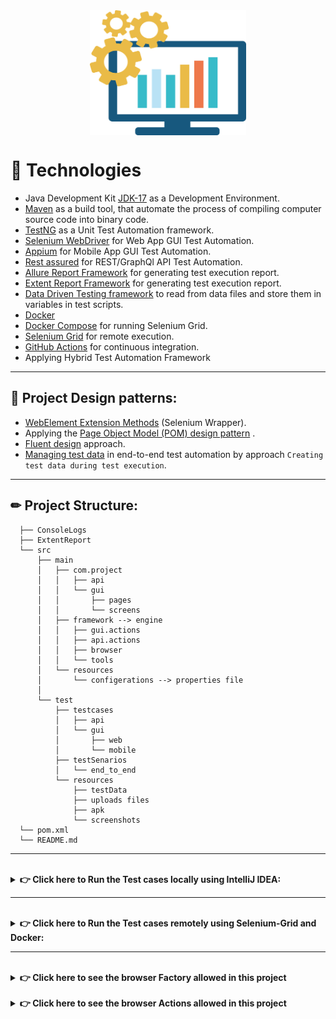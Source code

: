 <img src="src/test/resources/images/automation.png" alt="Me" width="250" height="200" style="display:block; margin-left:auto; margin-right:auto;"/>

# 🔧 Technologies

* Java Development Kit [JDK-17](https://www.oracle.com/java/technologies/downloads/#jdk17-windows) as a Development
  Environment.
* [Maven](https://maven.apache.org/) as a build tool, that automate the process of compiling computer source code into
  binary code.
* [TestNG](https://testng.org/) as a Unit Test Automation framework.
* [Selenium WebDriver](https://www.selenium.dev/documentation/en/) for Web App GUI Test Automation.
* [Appium](https://appium.io/) for Mobile App GUI Test Automation.
* [Rest assured](https://javadoc.io/doc/io.rest-assured/rest-assured/latest/index.html) for REST/GraphQl API Test
  Automation.
* [Allure Report Framework](https://docs.qameta.io/allure/) for generating test execution report.
* [Extent Report Framework](https://www.extentreports.com/docs/versions/4/java/) for generating test execution report.
* [Data Driven Testing framework](https://www.guru99.com/data-driven-testing.html) to read from data files and store
  them in variables in test scripts.
* [Docker](https://docs.docker.com/)
* [Docker Compose](https://docs.docker.com/compose/overview/) for running Selenium Grid.
* [Selenium Grid](https://www.selenium.dev/documentation/grid/) for remote execution.
* [GitHub Actions](https://docs.github.com/en/actions) for continuous integration.
* Applying Hybrid Test Automation Framework

---

## 📝 Project Design patterns:

* [WebElement Extension Methods](https://toolsqa.com/selenium-webdriver/c-sharp/webelement-extensions-method/) (Selenium
  Wrapper).
* Applying
  the [Page Object Model (POM) design pattern](https://www.browserstack.com/guide/page-object-model-in-selenium#:~:text=Page%20Object%20Model%2C%20also%20known,application%20as%20a%20class%20file.)
  .
* [Fluent design](https://java-design-patterns.com/patterns/fluentinterface/) approach.
* [Managing test data](https://www.ontestautomation.com/managing-test-data-in-end-to-end-test-automation/?fbclid=IwAR3JVpSg8jkhxVMgcPzihHDPzSWebbPxLZ7RxX22QQeJlSwQBNhNiXq-koU)
  in end-to-end test automation by approach `Creating test data during test execution`.

---

## ✏ Project Structure:

```bach
  ├── ConsoleLogs
  ├── ExtentReport
  └── src
      ├── main
      │   ├── com.project 
      │   │   ├── api
      │   │   └── gui
      │   │       ├── pages
      │   │       └── screens  
      │   ├── framework --> engine
      │   │   ├── gui.actions
      │   │   ├── api.actions
      │   │   ├── browser
      │   │   └── tools  
      │   └── resources
      │       └── configerations --> properties file
      │
      └── test
          ├── testcases 
          │   ├── api
          │   └── gui
          │       ├── web
          │       └── mobile 
          ├── testSenarios
          │   └── end_to_end
          └── resources
              ├── testData
              ├── uploads files
              ├── apk   
              └── screenshots
  └── pom.xml
  └── README.md
```

---
<br/>
  <details>
    <summary>
      <strong> 👉 Click here to Run the Test cases locally using IntelliJ IDEA: </strong> 
    </summary>

* A properties file [project.properties](src/main/resources)  including all the configurations
* Set the test Data from [TestData](src/test/resources/TestData)
* Edit your run configuration templates before running your tests by following these steps:
  <br/>- Open 'Edit Run/Debug Configurations' dialog > Edit Configurations... > Edit configuration templates...
  <br/>- Select <b>TestNG</b> > Listeners > and add this listener:
  `engine.tools.listeners.TestngListener`
* Execute All testSuites using Command-line opening a command-line terminal on the project root path and run the
  following command:

```bash
  mvn clean test
  ```

* After executing,generate the ***Allure Report*** by opening a command-line terminal on the project root path and run
  the following command:

```bash
 mvn allure:serve
  ```

```bash
CTRL+C to stop the server and type 'y'
```

```bash
  mvn clean
  ```

* Find the Extent Report [ExtentReports.html](ExtentReports.html) in the project root path for the latest execution and
  open by any browser

 </details>

---
<br/>
  <details>
    <summary>
      <strong> 👉 Click here to Run the Test cases remotely using Selenium-Grid and Docker: </strong> 
    </summary>

Pre-requisites: Docker Desktop should be installed.

* To start selenium-grid using docker-compose; at the root directory of the project, run the following command:

```bash
docker-compose -f src/main/resources/docker-compose.yml up --scale chrome=2 --remove-orphans -d
```

* Open [http://localhost:4444/grid/console](http://localhost:4444/grid/console) to monitor selenium grid.
* Run the test using the following command:

```bash
mvn test
```

* To end/down selenium grid; at the root directory, run the following command:

```bash:
docker-compose -f src/main/resources/docker-compose.yml down --remove-orphans
```

 </details>

---

<br/>
  <details>
    <summary>
      <strong> 👉 Click here to see the browser Factory allowed in this project </strong> 
</summary>

- Using the ChromeOptions to set the browser options (setHeadless, addArguments, setCapability)
- Using DevTools to get the browser (console error/warring messages, Network Conditions)
- Get the location by 2 ways (executeCdpCommand, Emulation.setGeolocationOverride)

 </details>

<br/>
  <details>
    <summary>
      <strong> 👉 Click here to see the browser Actions allowed in this project </strong> 
</summary>

- Browser Operation (getTitle() , getCurrentUrl() , getPageSource())
- Browser Navigation (get(""), navigate().To("") , navigate().Back() , navigate().forward() , navigate().refresh())
- Browser Window (maximize() , minimize() , fullscreen() , close() , quit())
- Browser Alerts (acceptAlert() , dismissAlert() , getAlertText() , sendKeysToAlert())
- Browser Cookies (getCookies() , getCookieNamed() , addCookie() , deleteCookie() , deleteAllCookies())

 </details>